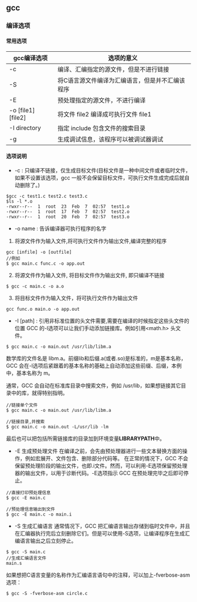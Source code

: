 ## gcc

### 编译选项
#### 常用选项
gcc编译选项 | 选项的意义
-|-
-c | 编译、汇编指定的源文件，但是不进行链接
-S | 将C语言源文件编译为汇编语言，但是并不汇编该程序
-E | 预处理指定的源文件，不进行编译
-o [file1] [file2] | 将文件 file2 编译成可执行文件 file1
-I directory | 指定 include 包含文件的搜索目录
-g | 生成调试信息，该程序可以被调试器调试

#### 选项说明
* -c : 只编译不链接，仅生成目标文件(目标文件是一种中间文件或者临时文件，如果不设置该选项，gcc 一般不会保留目标文件，可执行文件生成完成后就自动删除了。)
```shell
$gcc -c test1.c test2.c test3.c
$ls -l *.o
-rwxr--r--  1  root  23  Feb  7  02:57  test1.o
-rwxr--r--  1  root  17  Feb  7  02:57  test2.o
-rwxr--r--  1  root  20  Feb  7  02:57  test3.o

```
* -o name : 告诉编译器可执行程序的名字
1. 将源文件作为输入文件,将可执行文件作为输出文件,编译完整的程序
```shell
gcc [infile] -o [outfile]
//例如
$ gcc main.c func.c -o app.out
```
2. 将源文件作为输入文件, 将目标文件作为输出文件, 即只编译不链接
```shell
$ gcc -c main.c -o a.o
```
3. 将目标文件作为输入文件，将可执行文件作为输出文件
```shell
gcc func.o main.o -o app.out
```

* -I [path] : 引用非标准位置的头文件需要,需要在编译的时候指定这些头文件的位置
GCC 的-l选项可以让我们手动添加链接库。例如引用<math.h> 头文件。
```shell
$ gcc main.c -o main.out /usr/lib/libm.a
```
数学库的文件名是 libm.a。前缀lib和后缀.a(或者.so)是标准的，m是基本名称，GCC 会在-l选项后紧跟着的基本名称的基础上自动添加这些前缀、后缀，本例中，基本名称为 m。

通常，GCC 会自动在标准库目录中搜索文件，例如 /usr/lib，如果想链接其它目录中的库，就得特别指明。
```shell
//链接单个文件
$ gcc main.c -o main.out /usr/lib/libm.a

//链接目录,并搜索
$ gcc main.c -o main.out -L/usr/lib -lm
```
最后也可以把包括所需链接库的目录加到环境变量**LIBRARYPATH**中。

* -E 生成预处理文件
在编译之前，会先由预处理器进行一些文本替换方面的操作，例如宏展开、文件包含、删除部分代码等。
在正常的情况下，GCC 不会保留预处理阶段的输出文件，也即.i文件。然而，可以利用-E选项保留预处理器的输出文件，以用于诊断代码。-E选项指示 GCC 在预处理完毕之后即可停止。
```shell
//直接打印预处理信息
$ gcc -E main.c

//预处理信息输出到文件
$ gcc -E main.c -o main.i
```

* -S 生成汇编语言
通常情况下，GCC 把汇编语言输出存储到临时文件中，并且在汇编器执行完后立刻删除它们。但是可以使用-S选项，让编译程序在生成汇编语言输出之后立刻停止。
```shell
$ gcc -S main.c
//生成汇编语言文件
main.s
```
如果想把C语言变量的名称作为汇编语言语句中的注释，可以加上-fverbose-asm选项：
```shell
$ gcc -S -fverbose-asm circle.c
```
